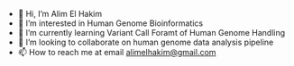 - 👋 Hi, I’m Alim El Hakim
- 👀 I’m interested in Human Genome Bioinformatics
- 🌱 I’m currently learning Variant Call Foramt of Human Genome Handling
- 💞️ I’m looking to collaborate on human genome data analysis pipeline
- 📫 How to reach me at email alimelhakim@gmail.com

<!---
alimelhakim/alimelhakim is a ✨ special ✨ repository because its `README.md` (this file) appears on your GitHub profile.
You can click the Preview link to take a look at your changes.
--->
